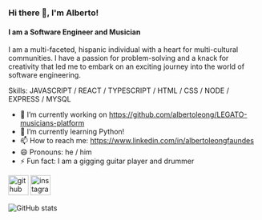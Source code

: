 ### Hi there 👋, I'm Alberto!
#### I am a Software Engineer and Musician
I am a multi-faceted, hispanic individual with a heart for multi-cultural communities. I have a passion for problem-solving and a knack for creativity that led me to embark on an exciting journey into the world of software engineering.

Skills: JAVASCRIPT / REACT / TYPESCRIPT / HTML / CSS / NODE / EXPRESS / MYSQL

- 🔭 I’m currently working on https://github.com/albertoleong/LEGATO-musicians-platform
- 🌱 I’m currently learning Python! 
- 📫 How to reach me: https://www.linkedin.com/in/albertoleongfaundes 
- 😄 Pronouns: he / him 
- ⚡ Fun fact: I am a gigging guitar player and drummer 


[<img src='https://cdn.jsdelivr.net/npm/simple-icons@3.0.1/icons/github.svg' alt='github' height='40'>](https://github.com/albertoleong)  [<img src='https://cdn.jsdelivr.net/npm/simple-icons@3.0.1/icons/instagram.svg' alt='instagram' height='40'>](https://www.instagram.com/alberto_leong/)  

![GitHub stats](https://github-readme-stats.vercel.app/api?username=albertoleong&show_icons=true)  

